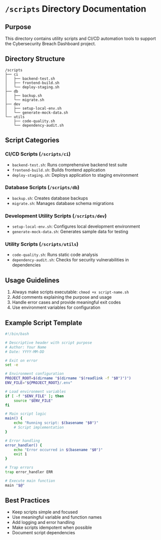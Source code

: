 # `/scripts` Directory Documentation

## Purpose
This directory contains utility scripts and CI/CD automation tools to support the Cybersecurity Breach Dashboard project.

## Directory Structure
```
/scripts
├── ci
│   ├── backend-test.sh
│   ├── frontend-build.sh
│   └── deploy-staging.sh
├── db
│   ├── backup.sh
│   └── migrate.sh
├── dev
│   ├── setup-local-env.sh
│   └── generate-mock-data.sh
└── utils
    ├── code-quality.sh
    └── dependency-audit.sh
```

## Script Categories

### CI/CD Scripts (`/scripts/ci`)
- `backend-test.sh`: Runs comprehensive backend test suite
- `frontend-build.sh`: Builds frontend application
- `deploy-staging.sh`: Deploys application to staging environment

### Database Scripts (`/scripts/db`)
- `backup.sh`: Creates database backups
- `migrate.sh`: Manages database schema migrations

### Development Utility Scripts (`/scripts/dev`)
- `setup-local-env.sh`: Configures local development environment
- `generate-mock-data.sh`: Generates sample data for testing

### Utility Scripts (`/scripts/utils`)
- `code-quality.sh`: Runs static code analysis
- `dependency-audit.sh`: Checks for security vulnerabilities in dependencies

## Usage Guidelines
1. Always make scripts executable: `chmod +x script-name.sh`
2. Add comments explaining the purpose and usage
3. Handle error cases and provide meaningful exit codes
4. Use environment variables for configuration

## Example Script Template
```bash
#!/bin/bash

# Descriptive header with script purpose
# Author: Your Name
# Date: YYYY-MM-DD

# Exit on error
set -e

# Environment configuration
PROJECT_ROOT=$(dirname "$(dirname "$(readlink -f "$0")")")
ENV_FILE="${PROJECT_ROOT}/.env"

# Load environment variables
if [ -f "$ENV_FILE" ]; then
    source "$ENV_FILE"
fi

# Main script logic
main() {
    echo "Running script: $(basename "$0")"
    # Script implementation
}

# Error handling
error_handler() {
    echo "Error occurred in $(basename "$0")"
    exit 1
}

# Trap errors
trap error_handler ERR

# Execute main function
main "$@"
```

## Best Practices
- Keep scripts simple and focused
- Use meaningful variable and function names
- Add logging and error handling
- Make scripts idempotent when possible
- Document script dependencies
